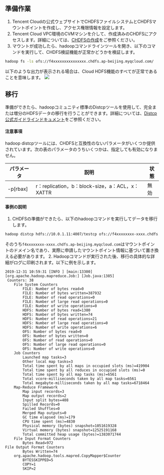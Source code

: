 ## 準備作業

1. Tencent Cloudの公式ウェブサイトでCHDFSファイルシステムとCHDFSマウントポイントを作成し、アクセス権限情報を設定します。
2. Tencent Cloud VPC環境のCVMマシンを介して、作成済みのCHDFSにアクセスします。詳細については、[CHDFSの作成](https://intl.cloud.tencent.com/document/product/1106/41961)をご参照ください。
3. マウントが成功したら、hadoopコマンドラインツールを開き、以下のコマンドを実行して、CHDFS検証機能が正常かどうかを検証します。
```bash
hadoop fs -ls ofs://f4xxxxxxxxxxxxxxx.chdfs.ap-beijing.myqcloud.com/
```
以下のような出力が表示される場合は、Cloud HDFS機能のすべてが正常であることを意味します。
![](https://main.qcloudimg.com/raw/3be9476976dd7da027ea6e634652c00b.png)

## 移行

準備ができたら、hadoopコミュニティ標準のDistcpツールを使用して、完全または増分のHDFSデータの移行を行うことができます。詳細については、[Distcp公式ガイドラインドキュメント](https://hadoop.apache.org/docs/r1.0.4/cn/distcp.html)をご参照ください。

#### 注意事項

hadoop distcpツールには、CHDFSと互換性のないパラメータがいくつか提供されています。次の表のパラメータのうちいくつかは、指定しても有効になりません。

| パラメータ| 説明                                        | 状態 |
| -------- | ----------------------------------------------- | -------- |
| -p[rbax] | r：replication，b：block-size，a：ACL，x：XATTR | 無効   |

#### 事例の説明

1. CHDFSの準備ができたら、以下のhadoopコマンドを実行してデータを移行します。
```bash
hadoop distcp hdfs://10.0.1.11:4007/testcp ofs://f4xxxxxxxx-xxxx.chdfs.ap-beijing.myqcloud.com/
```
そのうち`f4xxxxxxxx-xxxx.chdfs.ap-beijing.myqcloud.com`はマウントポイントのドメイン名であり、実際に申請したマウントポイント情報に基づいて置き換える必要があります。
2. Hadoopコマンドが実行された後、移行の具体的な詳細がログに印刷されます。以下に例を示します。
```plaintext
2019-12-31 10:59:31 [INFO ] [main:13300] [org.apache.hadoop.mapreduce.Job:] [Job.java:1385]
 Counters: 38
    File System Counters
        FILE: Number of bytes read=0
        FILE: Number of bytes written=387932
        FILE: Number of read operations=0
        FILE: Number of large read operations=0
        FILE: Number of write operations=0
        HDFS: Number of bytes read=1380
        HDFS: Number of bytes written=74
        HDFS: Number of read operations=21
        HDFS: Number of large read operations=0
        HDFS: Number of write operations=6
        OFS: Number of bytes read=0
        OFS: Number of bytes written=0
        OFS: Number of read operations=0
        OFS: Number of large read operations=0
        OFS: Number of write operations=0
    Job Counters
        Launched map tasks=3
        Other local map tasks=3
        Total time spent by all maps in occupied slots (ms)=419904
        Total time spent by all reduces in occupied slots (ms)=0
        Total time spent by all map tasks (ms)=6561
        Total vcore-milliseconds taken by all map tasks=6561
        Total megabyte-milliseconds taken by all map tasks=6718464
    Map-Reduce Framework
        Map input records=3
        Map output records=2
        Input split bytes=408
        Spilled Records=0
        Failed Shuffles=0
        Merged Map outputs=0
        GC time elapsed (ms)=179
        CPU time spent (ms)=4830
        Physical memory (bytes) snapshot=1051619328
        Virtual memory (bytes) snapshot=12525191168
        Total committed heap usage (bytes)=1383071744
    File Input Format Counters
        Bytes Read=972
File Output Format Counters
        Bytes Written=74
    org.apache.hadoop.tools.mapred.CopyMapper$Counter
        BYTESSKIPPED=5
        COPY=1
        SKIP=2
```

